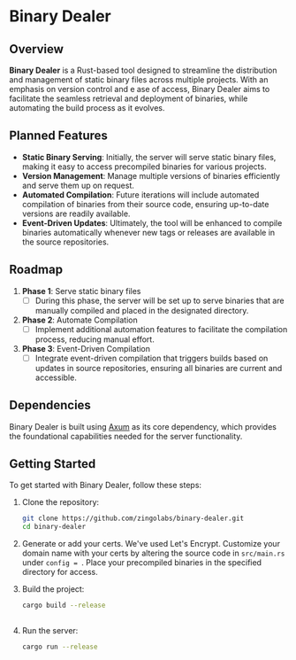 # Binary Dealer

## Overview

**Binary Dealer** is a Rust-based tool designed to streamline the distribution and management of static binary files across multiple projects. With an emphasis on version control and e
ase of access, Binary Dealer aims to facilitate the seamless retrieval and deployment of binaries, while automating the build process as it evolves.

## Planned Features

- **Static Binary Serving**: Initially, the server will serve static binary files, making it easy to access precompiled binaries for various projects.
- **Version Management**: Manage multiple versions of binaries efficiently and serve them up on request.
- **Automated Compilation**: Future iterations will include automated compilation of binaries from their source code, ensuring up-to-date versions are readily available.
- **Event-Driven Updates**: Ultimately, the tool will be enhanced to compile binaries automatically whenever new tags or releases are available in the source repositories.

## Roadmap

1. **Phase 1**: Serve static binary files
   - [ ] During this phase, the server will be set up to serve binaries that are manually compiled and placed in the designated directory.

2. **Phase 2**: Automate Compilation
   - [ ] Implement additional automation features to facilitate the compilation process, reducing manual effort.

3. **Phase 3**: Event-Driven Compilation
   - [ ] Integrate event-driven compilation that triggers builds based on updates in source repositories, ensuring all binaries are current and accessible.

## Dependencies

Binary Dealer is built using [Axum](https://github.com/tokio-rs/axum) as its core dependency, which provides the foundational capabilities needed for the server functionality.

## Getting Started

To get started with Binary Dealer, follow these steps:

1. Clone the repository:
   ```bash
   git clone https://github.com/zingolabs/binary-dealer.git
   cd binary-dealer
   ```
2. Generate or add your certs. We've used Let's Encrypt.
   Customize your domain name with your certs by altering the source code in `src/main.rs` under `config = `.
   Place your precompiled binaries in the specified directory for access.

3. Build the project:
   ```bash
   cargo build --release
 
4. Run the server:
   ```bash
   cargo run --release
   ```

